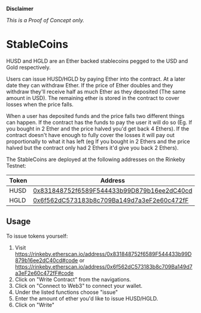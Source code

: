 __Disclaimer__

_This is a Proof of Concept only._

StableCoins
====

HUSD and HGLD are an Ether backed stablecoins pegged to the USD and Gold respectively.

Users can issue HUSD/HGLD by paying Ether into the contract. At a later date they
can withdraw Ether. If the price of Ether doubles and they withdraw they'll
receive half as much Ether as they deposited (The same amount in USD). The remaining ether is stored in the contract to cover losses when the price
falls.

When a user has deposited funds and the price falls two different things can happen. If the contract has the funds to pay the user it will do so (Eg. If you bought in 2 Ether and the price halved you'd get back 4 Ethers). If the contract doesn't have enough to fully cover the losses it will pay out proportionally to what it has left (eg If you bought in 2 Ethers and the price halved but the contract only had 2 Ethers it'd give you back 2 Ethers).


The StableCoins are deployed at the following addresses on the Rinkeby Testnet:

|  Token  |   Address    |
------------|---------------
| HUSD | [0x831848752f6589F544433b99D879b16ee2dC40cd](https://rinkeby.etherscan.io/address/0x831848752f6589F544433b99D879b16ee2dC40cd) |
HGLD  | [0x6f562dC573183b8c709Ba149d7a3eF2e60c472fF](https://rinkeby.etherscan.io/address/0x6f562dC573183b8c709Ba149d7a3eF2e60c472fF) |

Usage
-----

To issue tokens yourself:

1. Visit https://rinkeby.etherscan.io/address/0x831848752f6589F544433b99D879b16ee2dC40cd#code or https://rinkeby.etherscan.io/address/0x6f562dC573183b8c709Ba149d7a3eF2e60c472fF#code
2. Click on "Write Contract" from the navigations.
3. Click on "Connect to Web3" to connect your wallet.  
4. Under the listed functions choose "issue"
5. Enter the amount of ether you'd like to issue HUSD/HGLD.
6. Click on "Write"